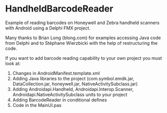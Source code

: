# HandheldBarcodeReader
Example of reading barcodes on Honeywell and Zebra handheld scanners with Android using a Delphi FMX project.

Many thanks to Brian Long (blong.com) for examples accessing Java code from Delphi and to Stéphane Wierzbicki with the help of restructuring the code.

If you want to add barcode reading capability to your own project you must look at:
1. Changes in AndroidManifest.template.xml
2. Adding Java libraries to the project (com.symbol.emdk.jar, DataCollection.jar, honeywell.jar, NativeActivitySubclass.jar)
3. Adding Androidapi.Handheld, Androidapi.Interop.Scanner, Androidapi.NativeActivitySubclass units to your project
4. Adding BarcodeReader in conditional defines
5. Code in the MainUI.pas
